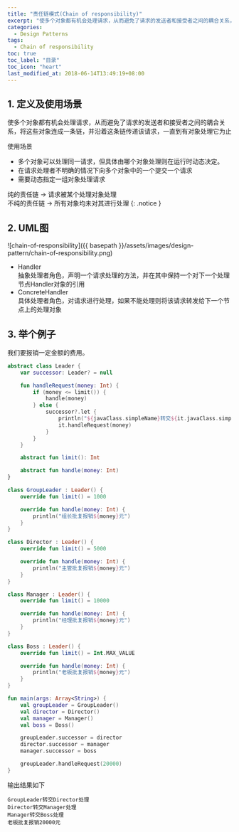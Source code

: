 ```yaml
---
title: "责任链模式(Chain of responsibility)"
excerpt: "使多个对象都有机会处理请求，从而避免了请求的发送者和接受者之间的耦合关系，将这些对象连成一条链，并沿着这条链传递该请求，一直到有对象处理它为止"
categories:
  - Design Patterns
tags:
  - Chain of responsibility
toc: true
toc_label: "目录"
toc_icon: "heart"
last_modified_at: 2018-06-14T13:49:19+08:00
---
```


## 1. 定义及使用场景
使多个对象都有机会处理请求，从而避免了请求的发送者和接受者之间的耦合关系，将这些对象连成一条链，并沿着这条链传递该请求，一直到有对象处理它为止

使用场景  
- 多个对象可以处理同一请求，但具体由哪个对象处理则在运行时动态决定。
- 在请求处理者不明确的情况下向多个对象中的一个提交一个请求
- 需要动态指定一组对象处理请求

纯的责任链 -> 请求被某个处理对象处理  
不纯的责任链 -> 所有对象均未对其进行处理
{: .notice }

## 2. UML图
![chain-of-responsibility]({{ basepath }}/assets/images/design-pattern/chain-of-responsibility.png)

- Handler  
  抽象处理者角色，声明一个请求处理的方法，并在其中保持一个对下一个处理节点Handler对象的引用
- ConcreteHandler  
  具体处理者角色，对请求进行处理，如果不能处理则将该请求转发给下一个节点上的处理对象

## 3. 举个例子
我们要报销一定金额的费用。

```kotlin
abstract class Leader {
    var successor: Leader? = null

    fun handleRequest(money: Int) {
        if (money <= limit()) {
            handle(money)
        } else {
            successor?.let {
                println("${javaClass.simpleName}转交${it.javaClass.simpleName}处理")
                it.handleRequest(money)
            }
        }
    }

    abstract fun limit(): Int

    abstract fun handle(money: Int)
}

class GroupLeader : Leader() {
    override fun limit() = 1000

    override fun handle(money: Int) {
        println("组长批复报销${money}元")
    }
}

class Director : Leader() {
    override fun limit() = 5000

    override fun handle(money: Int) {
        println("主管批复报销${money}元")
    }
}

class Manager : Leader() {
    override fun limit() = 10000

    override fun handle(money: Int) {
        println("经理批复报销${money}元")
    }
}

class Boss : Leader() {
    override fun limit() = Int.MAX_VALUE

    override fun handle(money: Int) {
        println("老板批复报销${money}元")
    }
}

fun main(args: Array<String>) {
    val groupLeader = GroupLeader()
    val director = Director()
    val manager = Manager()
    val boss = Boss()

    groupLeader.successor = director
    director.successor = manager
    manager.successor = boss

    groupLeader.handleRequest(20000)
}
```

输出结果如下
```text
GroupLeader转交Director处理
Director转交Manager处理
Manager转交Boss处理
老板批复报销20000元
```
